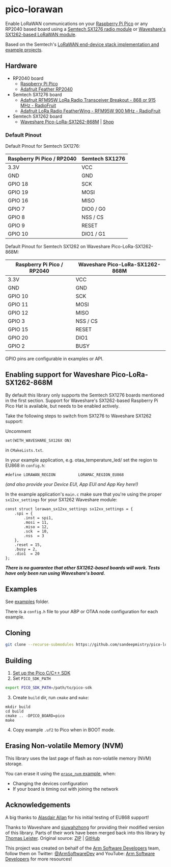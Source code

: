 # pico-lorawan
Enable LoRaWAN communications on your [Raspberry Pi Pico](https://www.raspberrypi.org/products/raspberry-pi-pico/) or any RP2040 based board using a [Semtech SX1276 radio module](https://www.semtech.com/apps/product.php?pn=SX1276) or [Waveshare's SX1262-based LoRaWAN module](https://www.waveshare.com/wiki/Pico-LoRa-SX1262-868M).

Based on the Semtech's [LoRaWAN end-device stack implementation and example projects](https://github.com/Lora-net/LoRaMac-node).

## Hardware

 * RP2040 board
   * [Raspberry Pi Pico](https://www.raspberrypi.org/products/raspberry-pi-pico/)
   * [Adafruit Feather RP2040](https://www.adafruit.com/product/4884)
 * Semtech SX1276 board
   * [Adafruit RFM95W LoRa Radio Transceiver Breakout - 868 or 915 MHz - RadioFruit](https://www.adafruit.com/product/3072)
   * [Adafruit LoRa Radio FeatherWing - RFM95W 900 MHz - RadioFruit](https://www.adafruit.com/product/3231) 
 * Semtech SX1262 board
   * [Waveshare Pico-LoRa-SX1262-868M](https://www.waveshare.com/wiki/Pico-LoRa-SX1262-868M) | [Shop](https://www.waveshare.com/pico-lora-sx1262-868m.htm)

### Default Pinout

Default Pinout for Semtech SX1276:

| Raspberry Pi Pico / RP2040 | Semtech SX1276 |
| ----------------- | -------------- |
| 3.3V | VCC |
| GND | GND |
| GPIO 18 | SCK |
| GPIO 19 | MOSI |
| GPIO 16 | MISO |
| GPIO 7 | DIO0 / G0 |
| GPIO 8 | NSS / CS |
| GPIO 9 | RESET |
| GPIO 10 | DIO1 / G1 |

Default Pinout for Semtech SX1262 on Waveshare Pico-LoRa-SX1262-868M:

| Raspberry Pi Pico / RP2040 | Waveshare Pico-LoRa-SX1262-868M |
| ----------------- | -------------- |
| 3.3V | VCC |
| GND | GND |
| GPIO 10 | SCK |
| GPIO 11 | MOSI |
| GPIO 12 | MISO |
| GPIO 3 | NSS / CS |
| GPIO 15 | RESET |
| GPIO 20 | DIO1 |
| GPIO 2 | BUSY |

GPIO pins are configurable in examples or API.

## Enabling support for Waveshare Pico-LoRa-SX1262-868M

By default this library only supports the Semtech SX1276 boards mentioned in the first section. Support for Waveshare's SX1262-based Raspberry Pi Pico Hat is available, but needs to be enabled actively. 

Take the following steps to switch from SX1276 to Waveshare SX1262 support: 

Uncomment 

```
set(WITH_WAVESHARE_SX126X ON)
```

in  `CMakeLists.txt`.

In your example application, e.g. otaa_temperature_led/ set the region to EU868 in `config.h`:

```
#define LORAWAN_REGION          LORAMAC_REGION_EU868
```

_(and also provide your Device EUI, App EUI and App Key here!)_

In the example application's `main.c` make sure that you're using the proper `sx12xx_settings` for your SX1262 Waveshare module:

```
const struct lorawan_sx12xx_settings sx12xx_settings = {
    .spi = {
        .inst = spi1,
        .mosi = 11,
        .miso = 12,
        .sck  = 10,
        .nss  = 3
    },
    .reset = 15,
    .busy = 2,
    .dio1  = 20
};
```

_**There is no guarantee that other SX1262-based boards will work. Tests have only been run using Waveshare's board.**_

## Examples

See [examples](examples/) folder.

There is a `config.h` file to your ABP or OTAA node configuration for each example.

## Cloning

```sh
git clone --recurse-submodules https://github.com/sandeepmistry/pico-lorawan.git 
```

## Building

1. [Set up the Pico C/C++ SDK](https://datasheets.raspberrypi.org/pico/getting-started-with-pico.pdf)
2. Set `PICO_SDK_PATH`
```sh
export PICO_SDK_PATH=/path/to/pico-sdk
```
3. Create `build` dir, run `cmake` and `make`:
```
mkdir build
cd build
cmake .. -DPICO_BOARD=pico
make
```
4. Copy example `.uf2` to Pico when in BOOT mode.

## Erasing Non-volatile Memory (NVM)

This library uses the last page of flash as non-volatile memory (NVM) storage.

You can erase it using the [`erase_nvm` example](examples/nvm), when:

 * Changing the devices configuration
 * If your board is timing out with joining the network

## Acknowledgements

A big thanks to [Alasdair Allan](https://github.com/aallan) for his initial testing of EU868 support!

Thanks to Waveshare and [siuwahzhong](https://github.com/siuwahzhong) for providing their modified version of this library. Parts of their work have been merged back into this library by [Thomas Leister](https://github.com/ThomasLeister). Original source: [ZIP](https://www.waveshare.com/w/upload/0/08/Pico-LoRa-SX1262-868M_Code.zip) | [GitHub](https://github.com/siuwahzhong/lorawan-library-for-pico) 

This project was created on behalf of the [Arm Software Developers](https://developer.arm.com/) team, follow them on Twitter: [@ArmSoftwareDev](https://twitter.com/armsoftwaredev) and YouTube: [Arm Software Developers](https://www.youtube.com/channel/UCHUAckhCfRom2EHDGxwhfOg) for more resources!

